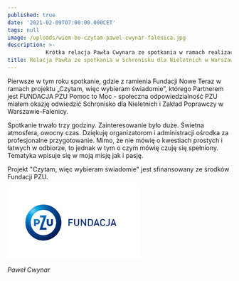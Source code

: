 ```yaml
---
published: true
date: '2021-02-09T07:00:00.000CET'
tags: null
image: /uploads/wiem-bo-czytam-pawel-cwynar-falenica.jpg
description: >-
            Krótka relacja Pawła Cwynara ze spotkania w ramach realizacji projektu „Czytam, więc wybieram świadomie”.
title: Relacja Pawła ze spotkania w Schronisku dla Nieletnich w Warszawie-Falenicy
---
```


Pierwsze w tym roku spotkanie, gdzie z ramienia Fundacji Nowe Teraz w ramach projektu „Czytam, więc wybieram świadomie”, którego Partnerem jest FUNDACJA PZU Pomoc to Moc - społeczna odpowiedzialność PZU miałem okazję odwiedzić  Schronisko dla Nieletnich i Zakład Poprawczy w Warszawie-Falenicy. 

Spotkanie trwało trzy godziny. Zainteresowanie było duże. Świetna atmosfera, owocny czas. Dziękuję organizatorom i administracji ośrodka za profesjonalne przygotowanie. Mimo, że nie mówię o kwestiach prostych i łatwych w odbiorze, to jednak w tym o czym mówię czuję się spełniony. Tematyka wpisuje się w moją misję jak i pasję.

Projekt "Czytam, więc wybieram świadomie" jest sfinansowany ze środków Fundacji PZU.

![Logo Fundacja PZU](/assets/img/logo-fundacja-pzu-poziom.jpg)

*Paweł Cwynar*



